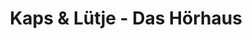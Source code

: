 ---
title: "Kaps & Lütje - Das Hörhaus"
url: /neunburg-vorm-wald/kaps-und-luetje-das-hoerhaus/
shop: Hörgeräte
---